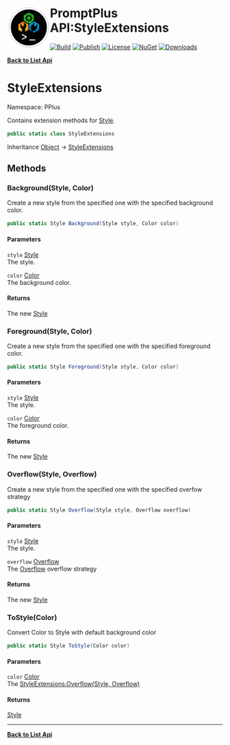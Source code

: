 # <img align="left" width="100" height="100" src="../images/icon.png">PromptPlus API:StyleExtensions 

[![Build](https://github.com/FRACerqueira/PromptPlus/workflows/Build/badge.svg)](https://github.com/FRACerqueira/PromptPlus/actions/workflows/build.yml)
[![Publish](https://github.com/FRACerqueira/PromptPlus/actions/workflows/publish.yml/badge.svg)](https://github.com/FRACerqueira/PromptPlus/actions/workflows/publish.yml)
[![License](https://img.shields.io/badge/License-MIT-brightgreen.svg)](https://github.com/FRACerqueira/PromptPlus/blob/master/LICENSE)
[![NuGet](https://img.shields.io/nuget/v/PromptPlus)](https://www.nuget.org/packages/PromptPlus/)
[![Downloads](https://img.shields.io/nuget/dt/PromptPlus)](https://www.nuget.org/packages/PromptPlus/)

[**Back to List Api**](./apis.md)

# StyleExtensions

Namespace: PPlus

Contains extension methods for [Style](./pplus.style.md).

```csharp
public static class StyleExtensions
```

Inheritance [Object](https://docs.microsoft.com/en-us/dotnet/api/system.object) → [StyleExtensions](./pplus.styleextensions.md)

## Methods

### <a id="methods-background"/>**Background(Style, Color)**

Create a new style from the specified one with
 the specified background color.

```csharp
public static Style Background(Style style, Color color)
```

#### Parameters

`style` [Style](./pplus.style.md)<br>
The style.

`color` [Color](./pplus.color.md)<br>
The background color.

#### Returns

The new [Style](./pplus.style.md)

### <a id="methods-foreground"/>**Foreground(Style, Color)**

Create a new style from the specified one with the specified foreground color.

```csharp
public static Style Foreground(Style style, Color color)
```

#### Parameters

`style` [Style](./pplus.style.md)<br>
The style.

`color` [Color](./pplus.color.md)<br>
The foreground color.

#### Returns

The new [Style](./pplus.style.md)

### <a id="methods-overflow"/>**Overflow(Style, Overflow)**

Create a new style from the specified one with the specified overfow strategy

```csharp
public static Style Overflow(Style style, Overflow overflow)
```

#### Parameters

`style` [Style](./pplus.style.md)<br>
The style.

`overflow` [Overflow](./pplus.overflow.md)<br>
The [Overflow](./pplus.overflow.md) overflow strategy

#### Returns

The new [Style](./pplus.style.md)

### <a id="methods-tostyle"/>**ToStyle(Color)**

Convert Color to Style with default background color

```csharp
public static Style ToStyle(Color color)
```

#### Parameters

`color` [Color](./pplus.color.md)<br>
The [StyleExtensions.Overflow(Style, Overflow)](./pplus.styleextensions.md#overflowstyle-overflow)

#### Returns

[Style](./pplus.style.md)


- - -
[**Back to List Api**](./apis.md)
